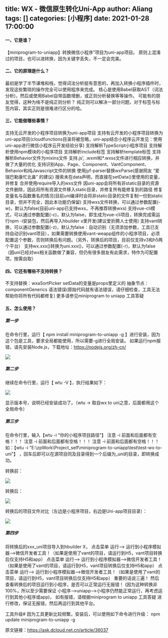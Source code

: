 title: WX - 微信原生转化Uni-App
author: Aliang
tags: []
categories: [小程序]
date: 2021-01-28 17:00:00
---


#### 一、它是谁？
【miniprogram-to-uniapp】转换微信小程序”项目为uni-app项目。
原则上混淆过的项目，也可以进转换，因为关键字丢失，不一定会完美。

#### 二、它的原理是什么？
最初是学了半节课堆和栈，觉得词法分析挺有意思的，再加入转换小程序插件时，发现这些繁琐的操作完全可以使用程序来完成。
核心是使用Babel获取AST（词法分析)，然后或使用Babel自带函数增删，或正则分析替换等等操作。
可能有的朋友觉得，这种为啥不是纯正则分析？ 纯正则可以解决一部分问题，对于标签与标签内容，其实正则是很难进行区分的哈。

#### 三、它能做哪些事情？
支持无云开发的小程序项目转换为uni-app项目
支持有云开发的小程序项目转换为uni-app项目(cloudfunctions目录将被忽略，uni-app结合小程序云开发见：使用uni-app进行微信小程序云开发经验分享)
支持解析TypeScript小程序项目
支持解析使用npm模块的小程序项目
支持解析include标签
支持解析template标签
支持解析Behavior文件为mixins文件
支持.js', .wxml和*.wxss文件进行相应转换，并做了大量的优化
支持识别App、Page、Component、VantComponent、Behavior和纯Javascript文件的转换
使用jyf-parser替换wxParse(感谢网友 “爱瑞巴勒康忙北鼻” 的建议)
搜索未在data声明，而直接在setData()里使用的变量，并修复
合并使用require导入的wxs文件
因uni-app会将所有非static目录的资源文件删除，因此将所有资源文件移入static目录，并修复所有能修复到的路径
修复变量名与函数重名的情况(目前uni编译时会将非static目录的文件复制一份到static目录，但并不完全，因此本功能仍保留)
支持wxs文件转换，可以通过参数配置(-w)，默认为false(目前uni-app已支持wxs，不再推荐转换wxs)
支持vue-cli模式，可以通过参数配置(-c)，默认为false，即生成为vue-cli项目，转换完成需运行npm -i安装包，然后再导入hbuilder x里开发(建议爱折腾人士使用)
支持vant转换，可以通过参数配置(-z)，默认为false：自动识别（无须添加参数，工具已支持自动识别vant项目），如果需要转换使用vant-weapp组件的小程序项目，必须配置这个参数，否则转换后有问题。（另外，转换后的项目，目前仅支持v3和h5两个平台）
支持wx.xxx()转换为uni.xxx()，可以通过参数配置(-r)，默认为false（因uni已经对wx相关函数做了兼容，但仍有很多朋友有此需求，特作为可配置项，按需自取）
#### 四、它还有哪些不支持转换？
不支持替换：wxaSortPicker
setData的变量是props里定义的
抽象节点：componentGenerics
语法错误(原始代码就有语法错误，请仔细检查，工具无法帮助你将所有代码都修复)
更多请参见miniprogram to uniapp 工具答疑
#### 五、怎么使用？
##### 第一步
在命令行里，运行【 npm install miniprogram-to-uniapp -g 】进行安装，因为这个包是工具，要求全局都能使用，所以需要-g进行全局安装。
如果运行npm报错，请先安装Node.js，下载地址：https://nodejs.org/zh-cn/
 
![](https://img-cdn-qiniu.dcloud.net.cn/uploads/article/20200320/4dcf507e8c53a4105dc61ac183ea5477.png)

##### 第二步
继续在命令行里，运行【 wtu -V 】，执行结果如下：

![](https://img-cdn-qiniu.dcloud.net.cn/uploads/article/20200320/d7925eed50a931b4b83a69b792e38597.png)
 

显示版本号，说明已经安装成功了。（wtu -> 取自wx to uni之意，后面都用这个全局命令）

##### 第三步
在命令行里，输入【wtu -i "你的小程序项目路径"】
注意 -i 前面和后面都有空格！！！
注意 -i 前面和后面都有空格！！！
注意 -i 前面和后面都有空格！！！
如：【wtu -i "E:\zpWork\Project_self\miniprogram-to-uniapp\test\test-wx-to-uni"】 ，回车后即可以在源项目同及目录得到一个后缀为_uni的目录，即转换成功。

转换前：

![](https://img-cdn-qiniu.dcloud.net.cn/uploads/article/20200320/0c34baf388006a06d76f5ebf6c9ebcaa.png)
 

转换后：

![](https://img-cdn-qiniu.dcloud.net.cn/uploads/article/20200320/d0ae42911118adbc6aaeef472d598fed.png)
 

转换后的项目文件对比（左边是小程序项目，右边是Uni-app项目目录）：


![](https://img-cdn-qiniu.dcloud.net.cn/uploads/article/20190621/493f8fa07dbee698c25da8e4e972215e.png)

##### 第四步
将转换后的xxx_uni项目导入到hbuilder X，
点击菜单 运行--> 运行到小程序模拟器-->微信开发者工具！（如果是使用了vant的项目，请运行到H5，vant项目转换后仅支持H5和app）
点击菜单 运行--> 运行到小程序模拟器-->微信开发者工具！（如果是使用了vant的项目，请运行到H5，vant项目转换后仅支持H5和app）
点击菜单 运行--> 运行到小程序模拟器-->微信开发者工具！（如果是使用了vant的项目，请运行到H5，vant项目转换后仅支持H5和app）
重要的话说三遍！
然后查看转换后的项目运行到小程序，是否可以正常运行无报错！
(因为这种转换非100%，所以至少需要保证 小程序-->uniapp-->小程序仍然能正常运行，再考虑运行到其他小程序或app)，
如有报错，请根据miniprogram to uniapp 工具答疑 进行修改，保证无报错，然后再运行到其他平台。

工具升级#
因为工具更新比较频繁，安装后，可以使用如下命令进行升级：
npm update miniprogram-to-uniapp -g

原文链接：https://ask.dcloud.net.cn/article/36037
